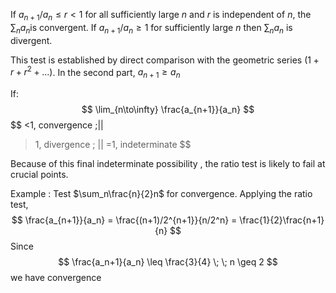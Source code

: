 If $a_{n+1}/a_n \leq r < 1$ for all sufficiently large $n$ and $r$ is independent of $n$,  the $\sum_n a_n$is convergent. If $a_{n+1}/a_n \geq 1$ for sufficiently large $n$ then $\sum_n a_n$ is divergent. 

This test is established by direct comparison with the geometric series $(1+r+r^2 + ...)$. In the second part, $a_{n+1} \geq a_n$ 

If:
$$
\lim_{n\to\infty} \frac{a_{n+1}}{a_n}
$$
$$
<1, convergence \;||
>1, divergence \; ||
=1, indeterminate
$$

Because of this final indeterminate possibility , the ratio test is likely to fail at crucial points.

Example :
Test $\sum_n\frac{n}{2}n$ for convergence. Applying the ratio test,
$$
\frac{a_{n+1}}{a_n} = \frac{(n+1)/2^{n+1}}{n/2^n} = \frac{1}{2}\frac{n+1}{n}
$$
Since 
$$
\frac{a_n+1}{a_n} \leq \frac{3}{4} \; \; n \geq 2
$$
we have convergence